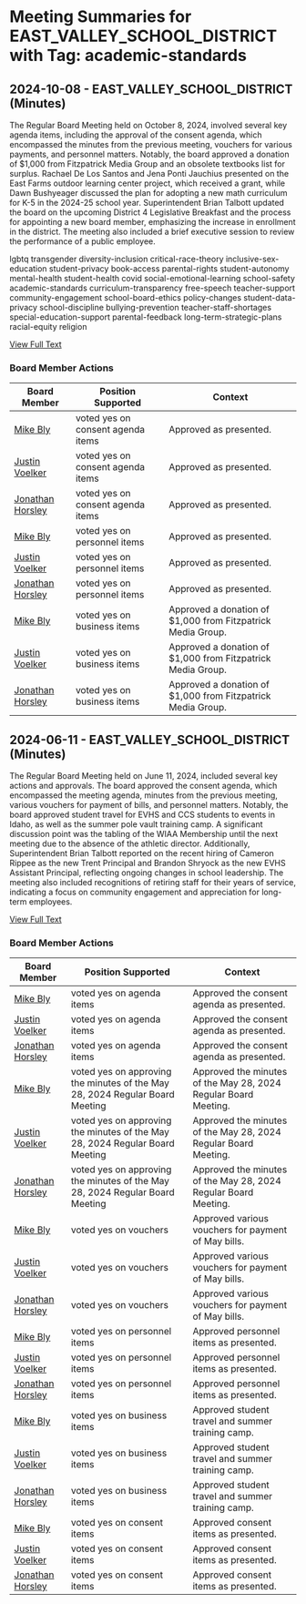 # Meeting Summaries for EAST_VALLEY_SCHOOL_DISTRICT with Tag: academic-standards

## 2024-10-08 - EAST_VALLEY_SCHOOL_DISTRICT (Minutes)

The Regular Board Meeting held on October 8, 2024, involved several key agenda items, including the approval of the consent agenda, which encompassed the minutes from the previous meeting, vouchers for various payments, and personnel matters. Notably, the board approved a donation of $1,000 from Fitzpatrick Media Group and an obsolete textbooks list for surplus. Rachael De Los Santos and Jena Ponti Jauchius presented on the East Farms outdoor learning center project, which received a grant, while Dawn Bushyeager discussed the plan for adopting a new math curriculum for K-5 in the 2024-25 school year. Superintendent Brian Talbott updated the board on the upcoming District 4 Legislative Breakfast and the process for appointing a new board member, emphasizing the increase in enrollment in the district. The meeting also included a brief executive session to review the performance of a public employee. 

lgbtq
transgender
diversity-inclusion
critical-race-theory
inclusive-sex-education
student-privacy
book-access
parental-rights
student-autonomy
mental-health
student-health
covid
social-emotional-learning
school-safety
academic-standards
curriculum-transparency
free-speech
teacher-support
community-engagement
school-board-ethics
policy-changes
student-data-privacy
school-discipline
bullying-prevention
teacher-staff-shortages
special-education-support
parental-feedback
long-term-strategic-plans
racial-equity
religion

[View Full Text](https://raw.githubusercontent.com/VoronoiPerspectives/WashingtonStateSchoolBoardExplorer/refs/heads/main/data/countries/usa/states/wa/counties/spokane/school_boards/east_valley_school_district/2024/2024-10-08-minutes.txt)

### Board Member Actions

| Board Member | Position Supported | Context |
|--------------|--------------------|---------|
| [Mike Bly](board_member_278.md) | voted yes on consent agenda items | Approved as presented. |
| [Justin Voelker](board_member_276.md) | voted yes on consent agenda items | Approved as presented. |
| [Jonathan Horsley](board_member_277.md) | voted yes on consent agenda items | Approved as presented. |
| [Mike Bly](board_member_278.md) | voted yes on personnel items | Approved as presented. |
| [Justin Voelker](board_member_276.md) | voted yes on personnel items | Approved as presented. |
| [Jonathan Horsley](board_member_277.md) | voted yes on personnel items | Approved as presented. |
| [Mike Bly](board_member_278.md) | voted yes on business items | Approved a donation of $1,000 from Fitzpatrick Media Group. |
| [Justin Voelker](board_member_276.md) | voted yes on business items | Approved a donation of $1,000 from Fitzpatrick Media Group. |
| [Jonathan Horsley](board_member_277.md) | voted yes on business items | Approved a donation of $1,000 from Fitzpatrick Media Group. |

## 2024-06-11 - EAST_VALLEY_SCHOOL_DISTRICT (Minutes)

The Regular Board Meeting held on June 11, 2024, included several key actions and approvals. The board approved the consent agenda, which encompassed the meeting agenda, minutes from the previous meeting, various vouchers for payment of bills, and personnel matters. Notably, the board approved student travel for EVHS and CCS students to events in Idaho, as well as the summer pole vault training camp. A significant discussion point was the tabling of the WIAA Membership until the next meeting due to the absence of the athletic director. Additionally, Superintendent Brian Talbott reported on the recent hiring of Cameron Rippee as the new Trent Principal and Brandon Shryock as the new EVHS Assistant Principal, reflecting ongoing changes in school leadership. The meeting also included recognitions of retiring staff for their years of service, indicating a focus on community engagement and appreciation for long-term employees.

[View Full Text](https://raw.githubusercontent.com/VoronoiPerspectives/WashingtonStateSchoolBoardExplorer/refs/heads/main/data/countries/usa/states/wa/counties/spokane/school_boards/east_valley_school_district/2024/2024-06-11-minutes.txt)

### Board Member Actions

| Board Member | Position Supported | Context |
|--------------|--------------------|---------|
| [Mike Bly](board_member_278.md) | voted yes on agenda items | Approved the consent agenda as presented. |
| [Justin Voelker](board_member_276.md) | voted yes on agenda items | Approved the consent agenda as presented. |
| [Jonathan Horsley](board_member_277.md) | voted yes on agenda items | Approved the consent agenda as presented. |
| [Mike Bly](board_member_278.md) | voted yes on approving the minutes of the May 28, 2024 Regular Board Meeting | Approved the minutes of the May 28, 2024 Regular Board Meeting. |
| [Justin Voelker](board_member_276.md) | voted yes on approving the minutes of the May 28, 2024 Regular Board Meeting | Approved the minutes of the May 28, 2024 Regular Board Meeting. |
| [Jonathan Horsley](board_member_277.md) | voted yes on approving the minutes of the May 28, 2024 Regular Board Meeting | Approved the minutes of the May 28, 2024 Regular Board Meeting. |
| [Mike Bly](board_member_278.md) | voted yes on vouchers | Approved various vouchers for payment of May bills. |
| [Justin Voelker](board_member_276.md) | voted yes on vouchers | Approved various vouchers for payment of May bills. |
| [Jonathan Horsley](board_member_277.md) | voted yes on vouchers | Approved various vouchers for payment of May bills. |
| [Mike Bly](board_member_278.md) | voted yes on personnel items | Approved personnel items as presented. |
| [Justin Voelker](board_member_276.md) | voted yes on personnel items | Approved personnel items as presented. |
| [Jonathan Horsley](board_member_277.md) | voted yes on personnel items | Approved personnel items as presented. |
| [Mike Bly](board_member_278.md) | voted yes on business items | Approved student travel and summer training camp. |
| [Justin Voelker](board_member_276.md) | voted yes on business items | Approved student travel and summer training camp. |
| [Jonathan Horsley](board_member_277.md) | voted yes on business items | Approved student travel and summer training camp. |
| [Mike Bly](board_member_278.md) | voted yes on consent items | Approved consent items as presented. |
| [Justin Voelker](board_member_276.md) | voted yes on consent items | Approved consent items as presented. |
| [Jonathan Horsley](board_member_277.md) | voted yes on consent items | Approved consent items as presented. |

